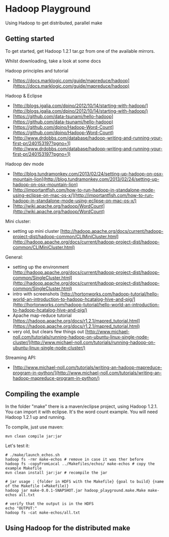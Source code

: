 # Hadoop Playground

Using Hadoop to get distributed, parallel make


## Getting started

To get started, get Hadoop 1.2.1 tar.gz from one of the available mirrors.

Whilst downloading, take a look at some docs

Hadoop principles and tutorial
* [https://docs.marklogic.com/guide/mapreduce/hadoop](https://docs.marklogic.com/guide/mapreduce/hadoop)

Hadoop & Eclipse
* [http://blogs.igalia.com/dpino/2012/10/14/starting-with-hadoop/](http://blogs.igalia.com/dpino/2012/10/14/starting-with-hadoop/)
* [https://github.com/data-tsunami/hello-hadoop](https://github.com/data-tsunami/hello-hadoop)
* [https://github.com/dpino/Hadoop-Word-Count](https://github.com/dpino/Hadoop-Word-Count)
* [http://www.drdobbs.com/database/hadoop-writing-and-running-your-first-pr/240153197?pgno=1](http://www.drdobbs.com/database/hadoop-writing-and-running-your-first-pr/240153197?pgno=1)

Hadoop dev mode
* [http://blog.tundramonkey.com/2013/02/24/setting-up-hadoop-on-osx-mountain-lion](http://blog.tundramonkey.com/2013/02/24/setting-up-hadoop-on-osx-mountain-lion)
* [http://importantfish.com/how-to-run-hadoop-in-standalone-mode-using-eclipse-on-mac-os-x/](http://importantfish.com/how-to-run-hadoop-in-standalone-mode-using-eclipse-on-mac-os-x/)
* [http://wiki.apache.org/hadoop/WordCount](http://wiki.apache.org/hadoop/WordCount)



Mini cluster:
* setting up mini cluster [http://hadoop.apache.org/docs/current/hadoop-project-dist/hadoop-common/CLIMiniCluster.html](http://hadoop.apache.org/docs/current/hadoop-project-dist/hadoop-common/CLIMiniCluster.html)

General:
* setting up the environment [http://hadoop.apache.org/docs/current/hadoop-project-dist/hadoop-common/SingleCluster.html](http://hadoop.apache.org/docs/current/hadoop-project-dist/hadoop-common/SingleCluster.html)
* intro with screenshots [http://hortonworks.com/hadoop-tutorial/hello-world-an-introduction-to-hadoop-hcatalog-hive-and-pig/](http://hortonworks.com/hadoop-tutorial/hello-world-an-introduction-to-hadoop-hcatalog-hive-and-pig/)
* Apache map-reduce tutorial [https://hadoop.apache.org/docs/r1.2.1/mapred_tutorial.html](https://hadoop.apache.org/docs/r1.2.1/mapred_tutorial.html)
* very old, but clears few things out [http://www.michael-noll.com/tutorials/running-hadoop-on-ubuntu-linux-single-node-cluster/](http://www.michael-noll.com/tutorials/running-hadoop-on-ubuntu-linux-single-node-cluster/)

Streaming API:
* [http://www.michael-noll.com/tutorials/writing-an-hadoop-mapreduce-program-in-python/](http://www.michael-noll.com/tutorials/writing-an-hadoop-mapreduce-program-in-python/)


## Compiling the example

In the folder "make" there is a maven/eclipse project, using Hadoop 1.2.1. You can import it with eclipse. It's the word count example.
You will need Hadoop 1.2.1 up and running.

To compile, just use maven:

    mvn clean compile jar:jar

Let's test it:
	
	# ./make/launch_echos.sh
	hadoop fs -rmr make-echos # remove in case it was ther before
	hadoop fs -copyFromLocal ../Makefiles/echos/ make-echos # copy the example Makefile
	mvn clean install jar:jar # recompile the jar
	
	# jar usage : {folder in HDFS with the Makefile} {goal to build} {name of the Makefile (=Makefile)}
	hadoop jar make-0.0.1-SNAPSHOT.jar hadoop_playground.make.Make make-echos all.txt 
		
	# verify that the output is in the HDFS
	echo "OUTPUT:"
	hadoop fs -cat make-echos/all.txt


## Using Hadoop for the distributed make





